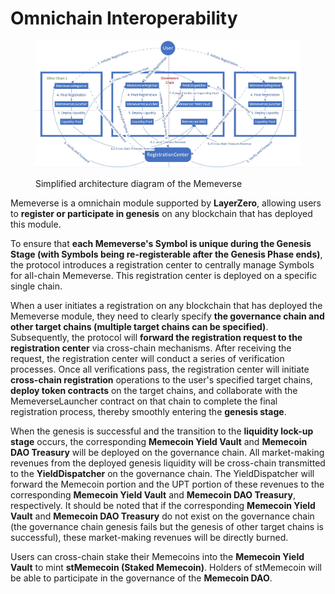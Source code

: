 # Omnichain Interoperability

<figure><img src="../.gitbook/assets/Memeverse架构图.png" alt=""><figcaption><p>Simplified architecture diagram of the Memeverse</p></figcaption></figure>

Memeverse is a omnichain module supported by **LayerZero**, allowing users to **register or participate in genesis** on any blockchain that has deployed this module.

To ensure that **each Memeverse's Symbol is unique during the Genesis Stage (with Symbols being re-registerable after the Genesis Phase ends)**, the protocol introduces a registration center to centrally manage Symbols for all-chain Memeverse. This registration center is deployed on a specific single chain.

When a user initiates a registration on any blockchain that has deployed the Memeverse module, they need to clearly specify **the governance chain and other target chains (multiple target chains can be specified)**. Subsequently, the protocol will **forward the registration request to the registration center** via cross-chain mechanisms. After receiving the request, the registration center will conduct a series of verification processes. Once all verifications pass, the registration center will initiate **cross-chain registration** operations to the user's specified target chains, **deploy token contracts** on the target chains, and collaborate with the MemeverseLauncher contract on that chain to complete the final registration process, thereby smoothly entering the **genesis stage**.

When the genesis is successful and the transition to the **liquidity lock-up stage** occurs, the corresponding **Memecoin Yield Vault** and **Memecoin DAO Treasury** will be deployed on the governance chain. All market-making revenues from the deployed genesis liquidity will be cross-chain transmitted to the **YieldDispatcher** on the governance chain. The YieldDispatcher will forward the Memecoin portion and the UPT portion of these revenues to the corresponding **Memecoin Yield Vault** and **Memecoin DAO Treasury**, respectively. It should be noted that if the corresponding **Memecoin Yield Vault** and **Memecoin DAO Treasury** do not exist on the governance chain (the governance chain genesis fails but the genesis of other target chains is successful), these market-making revenues will be directly burned.

Users can cross-chain stake their Memecoins into the **Memecoin Yield Vault** to mint **stMemecoin (Staked Memecoin)**. Holders of stMemecoin will be able to participate in the governance of the **Memecoin DAO**.
